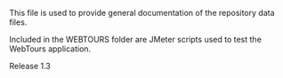 This file is used to provide general documentation of the repository data files.

Included in the WEBTOURS folder are JMeter scripts used to test the WebTours application.

Release 1.3
